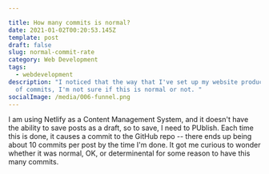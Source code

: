 ```yaml
---

title: How many commits is normal?
date: 2021-01-02T00:20:53.145Z
template: post
draft: false
slug: normal-commit-rate
category: Web Development
tags:
  - webdevelopment
description: "I noticed that the way that I've set up my website produces a lot
  of commits, I'm not sure if this is normal or not. "
socialImage: /media/006-funnel.png  
---
```

I am using Netlify as a Content Management System, and it doesn't have the ability to save posts as a draft, so to save, I need to PUblish. Each time this is done, it causes a commit to the GitHub repo -- there ends up being about 10 commits per post by the time I'm done. It got me curious to wonder whether it was normal, OK, or determinental for some reason to have this many commits. 